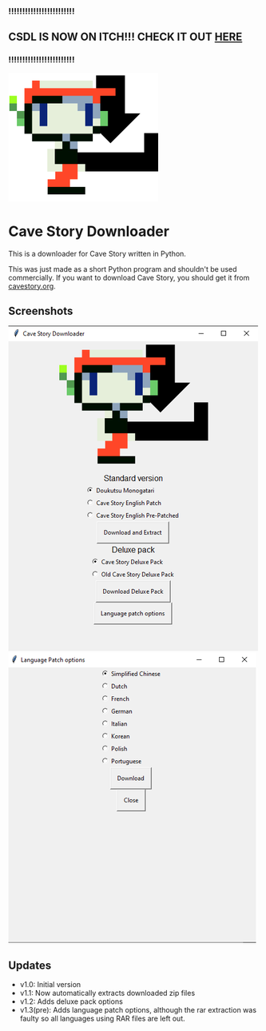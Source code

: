 ### !!!!!!!!!!!!!!!!!!!!!!!!<br>
## CSDL IS NOW ON ITCH!!! CHECK IT OUT [HERE](https://imsad2.itch.io/cave-story-downloader)<br>
### !!!!!!!!!!!!!!!!!!!!!!!!<br>
![Cave Story Downloader logo](logo.png)<br>
#  Cave Story Downloader
This is a downloader for Cave Story written in Python.

This was just made as a short Python program and shouldn't be used commercially. If you want to download Cave Story, you should get it from [cavestory.org](https://www.cavestory.org/download/cave-story.php).

## Screenshots
![Screenshot of main window](ITCH/screenshot1.png)
![Screenshot of language patch window](ITCH/screenshot2.png)
## Updates
- v1.0: Initial version
- v1.1: Now automatically extracts downloaded zip files
- v1.2: Adds deluxe pack options
- v1.3(pre): Adds language patch options, although the rar extraction was faulty so all languages using RAR files are left out.
